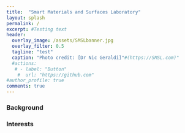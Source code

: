 ```yaml
---
title:  "Smart Materials and Surfaces Laboratory"
layout: splash
permalink: /
excerpt: #Testing text
header:
  overlay_image: /assets/SMSLbanner.jpg
  overlay_filter: 0.5
  tagline: "test"
  caption: "Photo credit: [Dr Nic Geraldi]"#(https://SMSL.com)"
  #actions:
   # - label: "Button"
    #  url: "https://github.com"  
#author_profile: true
comments: true
---
```


### Background

### Interests
